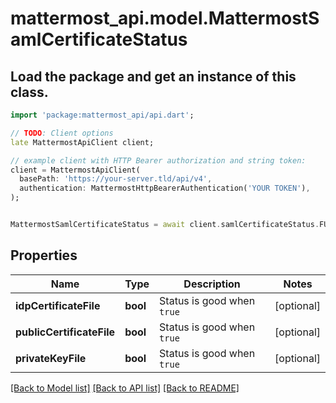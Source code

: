 # mattermost_api.model.MattermostSamlCertificateStatus

## Load the package and get an instance of this class.
```dart
import 'package:mattermost_api/api.dart';

// TODO: Client options
late MattermostApiClient client;

// example client with HTTP Bearer authorization and string token:
client = MattermostApiClient(
  basePath: 'https://your-server.tld/api/v4',
  authentication: MattermostHttpBearerAuthentication('YOUR TOKEN'),
);


MattermostSamlCertificateStatus = await client.samlCertificateStatus.FUNCTION_THAT_RETURNS_THIS_CLASS();

```

## Properties
Name | Type | Description | Notes
------------ | ------------- | ------------- | -------------
**idpCertificateFile** | **bool** | Status is good when `true` | [optional] 
**publicCertificateFile** | **bool** | Status is good when `true` | [optional] 
**privateKeyFile** | **bool** | Status is good when `true` | [optional] 

[[Back to Model list]](../GENERATED_README.md#documentation-for-models) [[Back to API list]](../GENERATED_README.md#documentation-for-api-endpoints) [[Back to README]](../GENERATED_README.md)


